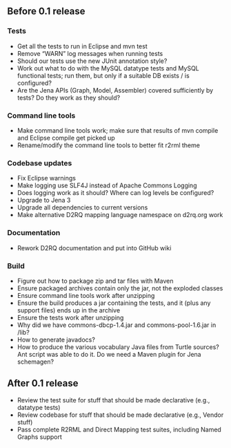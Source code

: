 ## Before 0.1 release

### Tests
- Get all the tests to run in Eclipse and mvn test
- Remove “WARN” log messages when running tests
- Should our tests use the new JUnit annotation style?
- Work out what to do with the MySQL datatype tests and MySQL functional tests; run them, but only if a suitable DB exists / is configured?
- Are the Jena APIs (Graph, Model, Assembler) covered sufficiently by tests? Do they work as they should?

### Command line tools
- Make command line tools work; make sure that results of mvn compile and Eclipse compile get picked up
- Rename/modify the command line tools to better fit r2rml theme

### Codebase updates
- Fix Eclipse warnings
- Make logging use SLF4J instead of Apache Commons Logging
- Does logging work as it should? Where can log levels be configured?
- Upgrade to Jena 3
- Upgrade all dependencies to current versions
- Make alternative D2RQ mapping language namespace on d2rq.org work

### Documentation
- Rework D2RQ documentation and put into GitHub wiki

### Build
- Figure out how to package zip and tar files with Maven
- Ensure packaged archives contain only the jar, not the exploded classes
- Ensure command line tools work after unzipping
- Ensure the build produces a jar containing the tests, and it (plus any support files) ends up in the archive
- Ensure the tests work after unzipping
- Why did we have commons-dbcp-1.4.jar and commons-pool-1.6.jar in /lib?
- How to generate javadocs?
- How to produce the various vocabulary Java files from Turtle sources? Ant script was able to do it. Do we need a Maven plugin for Jena schemagen?

## After 0.1 release
- Review the test suite for stuff that should be made declarative (e.g., datatype tests)
- Review codebase for stuff that should be made declarative (e.g., Vendor stuff)
- Pass complete R2RML and Direct Mapping test suites, including Named Graphs support
